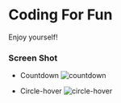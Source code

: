 # Coding For Fun

Enjoy yourself!

### Screen Shot

* Countdown
![countdown](https://github.com/AwesomeIcon/Coding/tree/master/CountDown/countdown.gif)

* Circle-hover
![circle-hover](https://github.com/AwesomeIcon/Coding/tree/master/Circle-hover/circle-hover.gif)